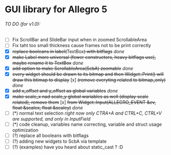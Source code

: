 # GUI library for Allegro 5

###### TO DO (for v1.0):
  - [ ] Fix ScrollBar and SlideBar input when in zoomed ScrollableArea
  - [ ] Fix taht too small thickness cause frames not to be print correctly
  - [x] ~~replace booleans in label(~~TextBox~~) with bitflags~~ *done*
  - [x] ~~make Label more universal (fewer constructors, heavy bitflags use), maybe rename it to TextBox~~ *done*
  - [x] ~~add option to make ScrollableArea(ScbA) zoomable~~ *done*
  - [x] ~~every widget should be drawn to its bitmap and then Widget::Print() will draw this btimap to display~~
  	[x] ~~(remove everyting related to bitmap_only)~~ *done*
  - [x] ~~add x_offset and y_offset as global variables~~ *done*
  - [x] ~~make scale_x nad scale_y global wariables as well (display scale related), remove them~~
    [x] ~~from Widget::Input(ALLEGRO_EVENT &ev, float &scalex, float &scaley)~~ *done* 
  - [ ] (*) normal text selection *right now only CTRA+A and CTRL+C, CTRL+V are supported, and only in InputField*
  - [ ] (*) code cleanup, variables name correcting, variable and struct usage optimization 
  - [ ] (?) replace all booleans with bitflags
  - [ ] (?) adding new widgets to ScbA via template
  - [ ] (?) (examples) have you heard about static_cast ? :D 